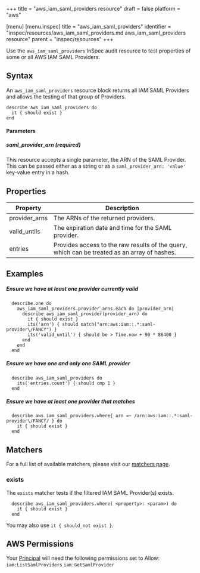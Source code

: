 +++
title = "aws_iam_saml_providers resource"
draft = false
platform = "aws"

[menu]
  [menu.inspec]
    title = "aws_iam_saml_providers"
    identifier = "inspec/resources/aws_iam_saml_providers.md aws_iam_saml_providers resource"
    parent = "inspec/resources"
+++


Use the `aws_iam_saml_providers` InSpec audit resource to test properties of some or all AWS IAM SAML Providers.

## Syntax

An `aws_iam_saml_providers` resource block returns all IAM SAML Providers and allows the testing of that group of Providers.

    describe aws_iam_saml_providers do
      it { should exist }
    end


#### Parameters

##### saml\_provider\_arn _(required)_

This resource accepts a single parameter, the ARN of the SAML Provider.
This can be passed either as a string or as a `saml_provider_arn: 'value'` key-value entry in a hash.

## Properties

|Property       | Description|
| ---           | --- |
|provider\_arns | The ARNs of the returned providers. |
|valid\_untils  | The expiration date and time for the SAML provider.  |
|entries        | Provides access to the raw results of the query, which can be treated as an array of hashes. |

## Examples

##### Ensure we have at least one provider currently valid
      describe.one do
        aws_iam_saml_providers.provider_arns.each do |provider_arn|
          describe aws_iam_saml_provider(provider_arn) do
            it { should exist }
            its('arn') { should match("arn:aws:iam::.*:saml-provider\/FANCY") }
            its('valid_until') { should be > Time.now + 90 * 86400 }
          end
        end
      end

##### Ensure we have one and only one SAML provider
      describe aws_iam_saml_providers do
        its('entries.count') { should cmp 1 }
      end

##### Ensure we have at least one provider that matches
      describe aws_iam_saml_providers.where{ arn =~ /arn:aws:iam::.*:saml-provider\/FANCY/ } do
        it { should exist }
      end

## Matchers

For a full list of available matchers, please visit our [matchers page](https://www.inspec.io/docs/reference/matchers/).

### exists

The `exists` matcher tests if the filtered IAM SAML Provider(s) exists.

      describe aws_iam_saml_providers.where( <property>: <param>) do
        it { should exist }
      end
You may also use `it { should_not exist }`.

## AWS Permissions

Your [Principal](https://docs.aws.amazon.com/IAM/latest/UserGuide/intro-structure.html#intro-structure-principal) will need the following permissions set to Allow:
`iam:ListSamlProviders`
`iam:GetSamlProvider`
